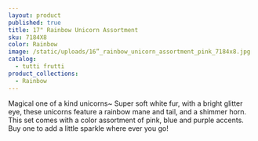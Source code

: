 ```yaml
---
layout: product
published: true
title: 17" Rainbow Unicorn Assortment
sku: 7184X8
color: Rainbow
image: /static/uploads/16”_rainbow_unicorn_assortment_pink_7184x8.jpg
catalog:
  - tutti frutti
product_collections:
  - Rainbow
---
```

Magical one of a kind unicorns~ Super soft white fur, with a bright glitter eye, these unicorns feature a rainbow mane and tail, and a shimmer horn. This set comes with a color assortment of pink, blue and purple accents.  Buy one to add a little sparkle where ever you go!
